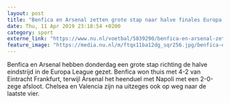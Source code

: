 ```yaml
---
layout: post
title: "Benfica en Arsenal zetten grote stap naar halve finales Europa League"
date: Thu, 11 Apr 2019 23:18:54 +0200
category: sport
externe_link: "https://www.nu.nl/voetbal/5839290/benfica-en-arsenal-zetten-grote-stap-naar-halve-finales-europa-league.html"
feature_image: "https://media.nu.nl/m/ftqx11ba12dg_sqr256.jpg/benfica-en-arsenal-zetten-grote-stap-naar-halve-finales-europa-league.jpg"
---
```


Benfica en Arsenal hebben donderdag een grote stap richting de halve eindstrijd in de Europa League gezet. Benfica won thuis met 4-2 van Eintracht Frankfurt, terwijl Arsenal het heenduel met Napoli met een 2-0-zege afsloot. Chelsea en Valencia zijn na uitzeges ook op weg naar de laatste vier.

